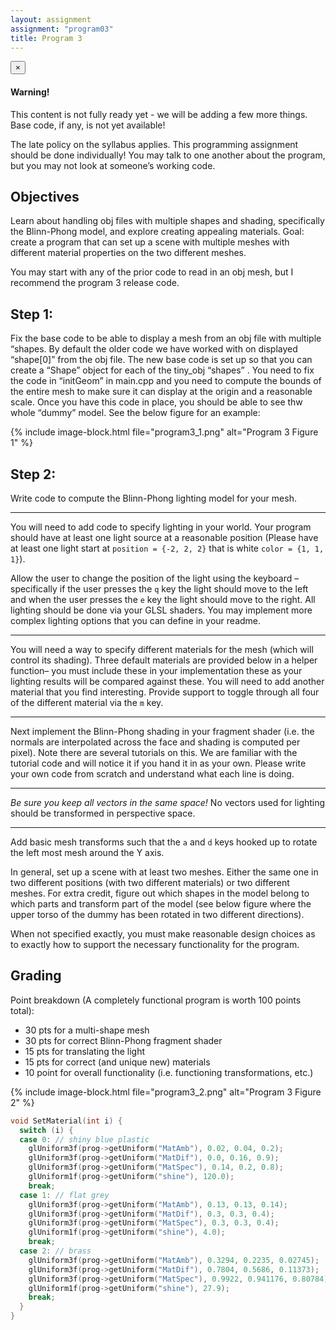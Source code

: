 ```yaml
---
layout: assignment
assignment: "program03"
title: Program 3
---
```


<div class="alert alert-dismissible alert-danger">
  <button type="button" class="close" data-dismiss="alert">&times;</button>
  <h4>Warning!</h4>
  <p>
    This content is not fully ready yet - we will be adding a few more things.
    Base code, if any, is not yet available!
  </p>
</div>

The late policy on the syllabus applies. This programming assignment
should be done individually! You may talk to one another about the program, but you
may not look at someone’s working code.



## Objectives

Learn about handling obj files with multiple shapes and shading, specifically
the Blinn-Phong model, and explore creating appealing materials. Goal: create a program
that can set up a scene with multiple meshes with different material properties on the two
different meshes.

You may start with any of the prior code to read in an obj mesh, but I recommend the
program 3 release code.



## Step 1:

Fix the base code to be able to display a mesh from an obj file with multiple
“shapes. By default the older code we have worked with on displayed “shape[0]” from
the obj file. The new base code is set up so that you can create a “Shape” object for each
of the tiny_obj “shapes” . You need to fix the code in “initGeom” in main.cpp and you
need to compute the bounds of the entire mesh to make sure it can display at the origin
and a reasonable scale. Once you have this code in place, you should be able to see thw
whole “dummy” model. See the below figure for an example:

{% include image-block.html file="program3_1.png" alt="Program 3 Figure 1" %}



## Step 2:

Write code to compute the Blinn-Phong lighting model for your mesh.

---

You will need to add code to specify lighting in your world. Your program
should have at least one light source at a reasonable position (Please have at least
one light start at `position = {-2, 2, 2}` that is white `color = {1, 1, 1}`).

Allow the user to change the
position of the light using the keyboard – specifically if the user presses the `q`
key the light should move to the left and when the user presses the `e` key the
light should move to the right. All lighting should be done via your GLSL
shaders. You may implement more complex lighting options that you can define
in your readme.

---

You will need a way to specify different materials for the mesh (which will
control its shading). Three default materials are provided below in a helper
function– you must include these in your implementation these as your lighting
results will be compared against these. You will need to add another material that
you find interesting. Provide support to toggle through all four of the different
material via the `m` key.

---

Next implement the Blinn-Phong shading in your fragment shader (i.e. the
normals are interpolated across the face and shading is computed per pixel). Note
there are several tutorials on this. We are familiar with the tutorial code and will
notice it if you hand it in as your own. Please write your own code from scratch
and understand what each line is doing.

---

*Be sure you keep all vectors in the same space!* No vectors used for lighting
should be transformed in perspective space.

---

Add basic mesh transforms such that the `a` and `d` keys hooked up to rotate the
left most mesh around the Y axis.

In general, set up a scene with at least two meshes. Either the same one in two different
positions (with two different materials) or two different meshes. For extra credit, figure
out which shapes in the model belong to which parts and transform part of the model (see
below figure where the upper torso of the dummy has been rotated in two different
directions).

When not specified exactly, you must make reasonable design choices as to exactly how
to support the necessary functionality for the program.



## Grading

Point breakdown (A completely functional program is worth 100 points total):

- 30 pts for a multi-shape mesh
- 30 pts for correct Blinn-Phong fragment shader
- 15 pts for translating the light
- 15 pts for correct (and unique new) materials
- 10 point for overall functionality (i.e. functioning transformations, etc.)

{% include image-block.html file="program3_2.png" alt="Program 3 Figure 2" %}


```cpp
void SetMaterial(int i) {
  switch (i) {
  case 0: // shiny blue plastic
    glUniform3f(prog->getUniform("MatAmb"), 0.02, 0.04, 0.2);
    glUniform3f(prog->getUniform("MatDif"), 0.0, 0.16, 0.9);
    glUniform3f(prog->getUniform("MatSpec"), 0.14, 0.2, 0.8);
    glUniform1f(prog->getUniform("shine"), 120.0);
    break;
  case 1: // flat grey
    glUniform3f(prog->getUniform("MatAmb"), 0.13, 0.13, 0.14);
    glUniform3f(prog->getUniform("MatDif"), 0.3, 0.3, 0.4);
    glUniform3f(prog->getUniform("MatSpec"), 0.3, 0.3, 0.4);
    glUniform1f(prog->getUniform("shine"), 4.0);
    break;
  case 2: // brass
    glUniform3f(prog->getUniform("MatAmb"), 0.3294, 0.2235, 0.02745);
    glUniform3f(prog->getUniform("MatDif"), 0.7804, 0.5686, 0.11373);
    glUniform3f(prog->getUniform("MatSpec"), 0.9922, 0.941176, 0.80784);
    glUniform1f(prog->getUniform("shine"), 27.9);
    break;
  }
}
```
